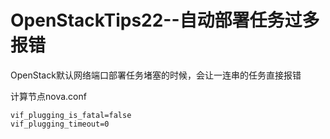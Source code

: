 # OpenStackTips22--自动部署任务过多报错

OpenStack默认网络端口部署任务堵塞的时候，会让一连串的任务直接报错

计算节点nova.conf

```shell
vif_plugging_is_fatal=false
vif_plugging_timeout=0
```

